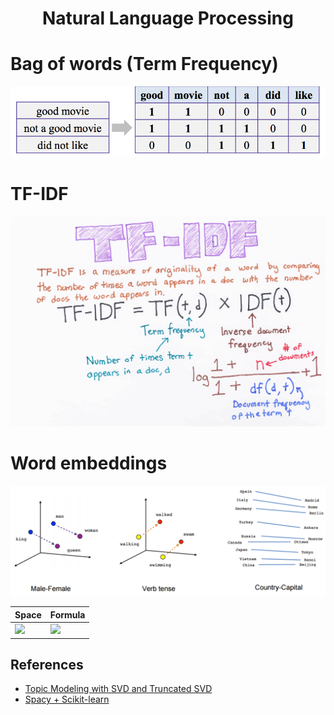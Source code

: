 <h1 align="center">Natural Language Processing</h1>


# Bag of words (Term Frequency)
![](img/countVectorizer.png)


# TF-IDF
![](img/tf-idf.png)

# Word embeddings
![](img/embeddings.png)

| Space | Formula |
|-------|--------|
| ![](cosine.jpg) |![](cosine-equation.png) |

## References
- [Topic Modeling with SVD and Truncated SVD](https://medium.com/@george.drakos62/nlp-tutorial-topic-modeling-with-singular-value-decomposition-svd-and-truncated-svd-fbpca-and-5fa612277c22)
- [Spacy + Scikit-learn](https://www.kdnuggets.com/2019/10/extend-scikit-learn-bring-sanity-machine-learning-workflow.html)
